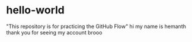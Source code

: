 # hello-world
 "This repository is for practicing the GitHub Flow"
hi my name is hemanth 
thank you for seeing my account brooo
